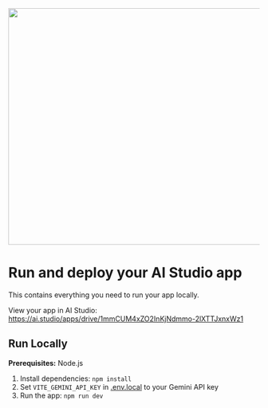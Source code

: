 <div align="center">
<img width="1200" height="475" alt="GHBanner" src="https://github.com/user-attachments/assets/0aa67016-6eaf-458a-adb2-6e31a0763ed6" />
</div>

# Run and deploy your AI Studio app

This contains everything you need to run your app locally.

View your app in AI Studio: https://ai.studio/apps/drive/1mmCUM4xZO2InKjNdmmo-2lXTTJxnxWz1

## Run Locally

**Prerequisites:**  Node.js


1. Install dependencies:
   `npm install`
2. Set `VITE_GEMINI_API_KEY` in [.env.local](.env.local) to your Gemini API key
3. Run the app:
   `npm run dev`
